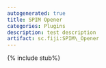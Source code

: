 ```yaml
---
autogenerated: true
title: SPIM Opener
categories: Plugins
description: test description
artifact: sc.fiji:SPIM\_Opener
---
```


{% include stub%}



